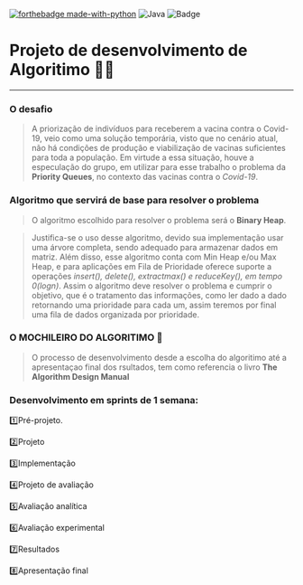
[![forthebadge made-with-python](http://ForTheBadge.com/images/badges/made-with-python.svg)](https://www.python.org/)
![Java](https://img.shields.io/badge/Java-ED8B00?style=for-the-badge&logo=java&logoColor=white)
![Badge](https://img.shields.io/github/license/Matheuszl/match-simulator-Valorant?style=for-the-badge)


# Projeto de desenvolvimento de Algoritimo 👨‍💻
****

### O desafio 
> A priorização de indivíduos para receberem a vacina contra o Covid-19, veio como uma solução temporária, visto que no cenário atual, não há condições de produção e viabilização de vacinas suficientes para toda a população. Em virtude a essa situação, houve a especulação do grupo, em utilizar para esse trabalho o problema da **Priority Queues**, no contexto das vacinas contra o _Covid-19_.

### Algoritmo que servirá de base para resolver o problema
	
> O algoritmo escolhido para resolver o problema será o **Binary Heap**.

> Justifica-se o uso desse algoritmo, devido sua implementação usar uma árvore completa, sendo adequado para armazenar dados em matriz. Além disso, esse algoritmo conta com Min Heap e/ou Max Heap, e para aplicações em Fila de Prioridade oferece suporte a operações _insert(), delete(), extractmax() e reduceKey(), em tempo 0(logn)_. Assim o algoritmo deve resolver o problema e cumprir o objetivo, que é o tratamento das informações, como ler dado a dado retornando uma prioridade para cada um, assim teremos por final uma fila de dados organizada por prioridade.

### O MOCHILEIRO DO ALGORITIMO 💼

> O processo de desenvolvimento desde a escolha do algoritimo até a apresentaçao final dos rsultados, tem como referencia o livro **The Algorithm Design Manual**


### Desenvolvimento em sprints de 1 semana:
1️⃣Pré-projeto.

2️⃣Projeto

3️⃣Implementação

4️⃣Projeto de avaliação

5️⃣Avaliação analítica

6️⃣Avaliação experimental 

7️⃣Resultados 

8️⃣Apresentação final
